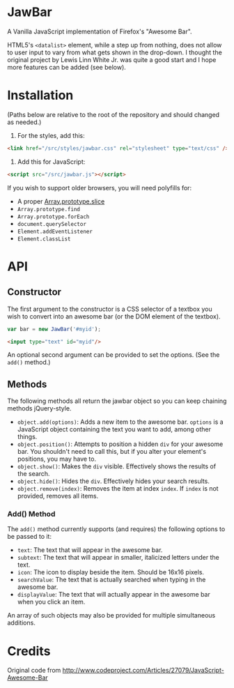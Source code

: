 # JawBar

A Vanilla JavaScript implementation of Firefox's "Awesome Bar".

HTML5's `<datalist>` element, while a step up from nothing, does not
allow to user input to vary from what gets shown in the drop-down.
I thought the original project by Lewis Linn White Jr. was quite a
good start and I hope more features can be added (see below).

# Installation

(Paths below are relative to the root of the repository and should changed as needed.)

1. For the styles, add this:
```html
<link href="/src/styles/jawbar.css" rel="stylesheet" type="text/css" />
```
1. Add this for JavaScript:
```html
<script src="/src/jawbar.js"></script>
```

If you wish to support older browsers, you will need polyfills for:
- A proper [Array.prototype.slice](https://gist.github.com/brettz9/6093105)
- `Array.prototype.find`
- `Array.prototype.forEach`
- `document.querySelector`
- `Element.addEventListener`
- `Element.classList`

<!--
# Todos

1. 
-->
# API

## Constructor

The first argument to the constructor is a CSS selector of a textbox
you wish to convert into an awesome bar (or the DOM element
of the textbox).

```javascript
var bar = new JawBar('#myid');
```
```html
<input type="text" id="myid"/>
```

An optional second argument can be provided to set the options. (See
the `add()` method.)

## Methods

The following methods all return the jawbar object so you can keep chaining methods jQuery-style.

- `object.add(options)`: Adds a new item to the awesome bar. `options` is a JavaScript object containing the text you want to add, among other things.
- `object.position()`: Attempts to position a hidden `div` for your awesome bar. You shouldn't need to call this, but if you alter your element's positions, you may have to.
- `object.show()`: Makes the `div` visible. Effectively shows the results of the search.
- `object.hide()`: Hides the `div`. Effectively hides your search results.
- `object.remove(index)`: Removes the item at index `index`. If `index` is not provided, removes all items.

### Add() Method

The `add()` method currently supports (and requires) the following options to be passed to it:

- `text`: The text that will appear in the awesome bar.
- `subtext`: The text that will appear in smaller, italicized letters under the text.
- `icon`: The icon to display beside the item. Should be 16x16 pixels.
- `searchValue`: The text that is actually searched when typing in the awesome bar.
- `displayValue`: The text that will actually appear in the awesome bar when you click an item.

An array of such objects may also be provided for multiple simultaneous additions.

# Credits

Original code from http://www.codeproject.com/Articles/27079/JavaScript-Awesome-Bar
